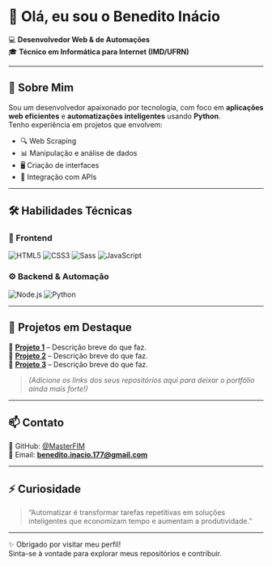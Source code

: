# 👋 Olá, eu sou o Benedito Inácio

💻 **Desenvolvedor Web & de Automações**  
🎓 **Técnico em Informática para Internet (IMD/UFRN)**  

---

## 🧾 Sobre Mim
Sou um desenvolvedor apaixonado por tecnologia, com foco em **aplicações web eficientes** e **automatizações inteligentes** usando **Python**.  
Tenho experiência em projetos que envolvem:

- 🔍 Web Scraping  
- 📊 Manipulação e análise de dados  
- 🖥️ Criação de interfaces  
- 🔗 Integração com APIs  

---

## 🛠️ Habilidades Técnicas

### 🎨 Frontend
![HTML5](https://img.shields.io/badge/HTML5-E34F26?style=for-the-badge&logo=html5&logoColor=white)
![CSS3](https://img.shields.io/badge/CSS3-1572B6?style=for-the-badge&logo=css3&logoColor=white)
![Sass](https://img.shields.io/badge/Sass-CC6699?style=for-the-badge&logo=sass&logoColor=white)
![JavaScript](https://img.shields.io/badge/JavaScript-F7DF1E?style=for-the-badge&logo=javascript&logoColor=black)

### ⚙️ Backend & Automação
![Node.js](https://img.shields.io/badge/Node.js-339933?style=for-the-badge&logo=nodedotjs&logoColor=white)
![Python](https://img.shields.io/badge/Python-3776AB?style=for-the-badge&logo=python&logoColor=white)

---

## 📌 Projetos em Destaque

🔹 [**Projeto 1**](#) – Descrição breve do que faz.  
🔹 [**Projeto 2**](#) – Descrição breve do que faz.  
🔹 [**Projeto 3**](#) – Descrição breve do que faz.  

> *(Adicione os links dos seus repositórios aqui para deixar o portfólio ainda mais forte!)*

---

## 📫 Contato

📌 GitHub: [@MasterFIM](https://github.com/MasterFIM)  
📧 Email: **benedito.inacio.177@gmail.com**  

---

## ⚡ Curiosidade
> “Automatizar é transformar tarefas repetitivas em soluções inteligentes que economizam tempo e aumentam a produtividade.”

---
✨ Obrigado por visitar meu perfil!  
Sinta-se à vontade para explorar meus repositórios e contribuir.
